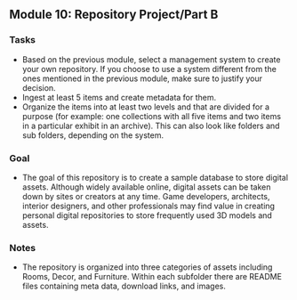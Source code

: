 ## Module 10: Repository Project/Part B

### Tasks
- Based on the previous module, select a management system to create your own repository. If you choose to use a system different from the ones mentioned in the previous module, make sure to justify your decision.
- Ingest at least 5 items and create metadata for them. 
- Organize the items into at least two levels and that are divided for a purpose (for example: one collections with all five items and two items in a particular exhibit in an archive). This can also look like folders and sub folders, depending on the system.

### Goal
- The goal of this repository is to create a sample database to store digital assets. Although widely available online, digital assets can be taken down by sites or creators at any time. Game developers, architects, interior designers, and other professionals may find value in creating personal digital repositories to store frequently used 3D models and assets.

### Notes
- The repository is organized into three categories of assets including Rooms, Decor, and Furniture. Within each subfolder there are README files containing meta data, download links, and images.
